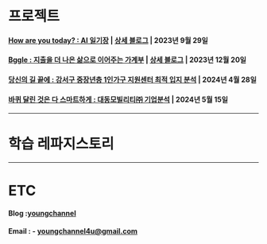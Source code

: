 # 프로젝트
#### [How are you today? : AI 일기장](https://github.com/orgs/HowAreUToday/repositories) | [상세 블로그](https://youngchannel.co.kr/projects/Oneuldiary) | 2023년 9월 29일
#### [Bggle : 지출을 더 나은 삶으로 이어주는 가계부](https://github.com/orgs/gong-gam/repositories) | [상세 블로그](https://youngchannel.co.kr/projects/Bggle) | 2023년 12월 20일
#### [당신의 길 끝에 : 강서구 중장년층 1인가구 지원센터 최적 입지 분석](https://youngchannel.co.kr/projects/%EA%B0%95%EC%84%9C%EA%B5%AC%EC%A4%91%EB%85%841%EC%9D%B8%EA%B0%80%EA%B5%AC) | 2024년 4월 28일
#### [바퀴 달린 것은 다 스마트하게 : 대동모빌리티㈜ 기업분석](https://youngchannel.co.kr/projects/%EB%8C%80%EB%8F%99%EA%B8%B0%EC%97%85%EB%B6%84%EC%84%9D) | 2024년 5월 15일

---
# 학습 레파지스토리


---
# ETC
#### Blog    :[youngchannel](https://youngchannel.co.kr/)
#### Email  : - youngchannel4u@gmail.com
